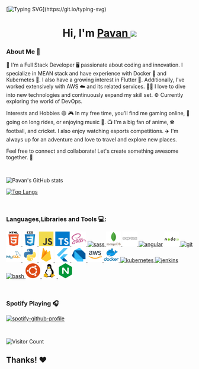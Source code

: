 [![Typing SVG](https://readme-typing-svg.herokuapp.com?color=%2336BCF7&size=25&width=600&height=60&lines=Welcome+to+Euphoria99's+Github+profile!)](https://git.io/typing-svg)

<h1 align="center">Hi, I'm <a target="_blank" href="https://www.linkedin.com/in/pavan-bhat-7544781aa/" > Pavan </a> <img src="https://raw.githubusercontent.com/MartinHeinz/MartinHeinz/master/wave.gif" width="30px"></h1>

<!-- <a onclick="window.open(this.href,'_blank');return false;" href="https://www.linkedin.com/in/pavan-bhat-7544781aa/">Pavan</a> -->

<!-- <h1 align="center">Hi, I'm <a onclick="window.open(this.href,'_blank');return false;" href="https://www.linkedin.com/in/pavan-bhat-7544781aa/">Pavan</a>
 <img src="https://raw.githubusercontent.com/MartinHeinz/MartinHeinz/master/wave.gif" width="30px"></h1> -->

### About Me 🚀

🌱 I'm a Full Stack Developer 🖥️ passionate about coding and innovation. I specialize in MEAN stack and have experience with Docker 🐳 and Kubernetes 🚢. I also have a growing interest in Flutter 📱. Additionally, I've worked extensively with AWS ☁️ and its related services. 
👨‍💻 I love to dive into new technologies and continuously expand my skill set.
⚙️ Currently exploring the world of DevOps.

Interests and Hobbies 😄
🎮 In my free time, you'll find me gaming online, 🚴 going on long rides, or enjoying music 🎵.
📺 I'm a big fan of anime, ⚽ football, and cricket. I also enjoy watching esports competitions.
✈️ I'm always up for an adventure and love to travel and explore new places.

Feel free to connect and collaborate! Let's create something awesome together. 🌟

<br />

![Pavan's GitHub stats](https://github-readme-stats.vercel.app/api?username=Euphoria99&show_icons=true&theme=midnight-purple)

[![Top Langs](https://github-readme-stats.vercel.app/api/top-langs/?username=Euphoria99&hide=jupyter+notebook,c%2B%2B,CMake)](https://github.com/Euphoria99/github-readme-stats)

<br />
<h3 align="left">Languages,Libraries and Tools 💻:</h3>
<p align="left"> <a href="https://www.w3.org/html/" target="_blank" rel="noreferrer"> <img src="https://raw.githubusercontent.com/devicons/devicon/master/icons/html5/html5-original-wordmark.svg" alt="html5" width="40" height="40"/>  </a>  <a href="https://www.w3schools.com/css/" target="_blank" rel="noreferrer"> <img src="https://raw.githubusercontent.com/devicons/devicon/master/icons/css3/css3-original-wordmark.svg" alt="css3" width="40" height="40"/> </a> <a href="https://developer.mozilla.org/en-US/docs/Web/JavaScript" target="_blank" rel="noreferrer"> <img src="https://raw.githubusercontent.com/devicons/devicon/master/icons/javascript/javascript-original.svg" alt="javascript" width="40" height="40"/></a>  <a href="https://www.typescriptlang.org/" target="_blank" rel="noreferrer"> <img src="https://raw.githubusercontent.com/devicons/devicon/master/icons/typescript/typescript-original.svg" alt="typescript" width="40" height="40"/> </a><a href="https://sass-lang.com" target="_blank" rel="noreferrer"> <img src="https://raw.githubusercontent.com/devicons/devicon/master/icons/sass/sass-original.svg" alt="sass" width="40" height="40"/> </a><a href="https://ng.ant.design/docs/introduce/en" target="_blank" rel="noreferrer"> <img src="https://avatars.githubusercontent.com/u/30223759?s=200&v=4" alt="sass" width="40" height="40"/> </a><a href="https://www.mongodb.com/" target="_blank" rel="noreferrer"> <img src="https://raw.githubusercontent.com/devicons/devicon/master/icons/mongodb/mongodb-original-wordmark.svg" alt="mongodb" width="40" height="40"/> </a><a href="https://expressjs.com" target="_blank" rel="noreferrer"> <img src="https://raw.githubusercontent.com/devicons/devicon/master/icons/express/express-original-wordmark.svg" alt="express" width="40" height="40"/> <a href="https://angular.io" target="_blank" rel="noreferrer"> <img src="https://angular.io/assets/images/logos/angular/angular.svg" alt="angular" width="40" height="40"/></a> <a href="https://nodejs.org" target="_blank" rel="noreferrer"> <img src="https://raw.githubusercontent.com/devicons/devicon/master/icons/nodejs/nodejs-original-wordmark.svg" alt="nodejs" width="40" height="40"/> </a><a href="https://git-scm.com/" target="_blank" rel="noreferrer"> <img src="https://www.vectorlogo.zone/logos/git-scm/git-scm-icon.svg" alt="git" width="40" height="40"/> </a>     <a href="https://www.mysql.com/" target="_blank" rel="noreferrer"> <img src="https://raw.githubusercontent.com/devicons/devicon/master/icons/mysql/mysql-original-wordmark.svg" alt="mysql" width="40" height="40"/> </a>   <a href="https://www.python.org" target="_blank" rel="noreferrer"> <img src="https://raw.githubusercontent.com/devicons/devicon/master/icons/python/python-original.svg" alt="python" width="40" height="40"/> </a>  <a href="https://firebase.google.com/" target="_blank" rel="noreferrer"> <img src="https://raw.githubusercontent.com/github/explore/80688e429a7d4ef2fca1e82350fe8e3517d3494d/topics/firebase/firebase.png" alt="Firebase" width="40" height="40"/> </a> 
<a href="https://flutter.dev/" target="_blank" rel="noreferrer"> <img src="https://raw.githubusercontent.com/github/explore/cebd63002168a05a6a642f309227eefeccd92950/topics/flutter/flutter.png" alt="Flutter" width="40" height="40"/> </a>  <a href="https://dart.dev/" target="_blank" rel="noreferrer"> <img src="https://raw.githubusercontent.com/github/explore/80688e429a7d4ef2fca1e82350fe8e3517d3494d/topics/dart/dart.png" alt="Dart" width="40" height="40"/> </a> <a href="https://aws.amazon.com/free/" target="_blank" rel="noreferrer"> <img src="https://raw.githubusercontent.com/github/explore/fbceb94436312b6dacde68d122a5b9c7d11f9524/topics/aws/aws.png" alt="aws" width="40" height="40"/> </a> <a href="https://www.docker.com/" target="_blank" rel="noreferrer"> <img src="https://raw.githubusercontent.com/github/explore/80688e429a7d4ef2fca1e82350fe8e3517d3494d/topics/docker/docker.png" alt="docker" width="40" height="40"/> </a> <a href="https://kubernetes.io/" target="_blank" rel="noreferrer"> <img src="https://avatars.githubusercontent.com/u/13629408?s=200&v=4" alt="kubernetes" width="40" height="40"/> </a> <a href="https://www.jenkins.io/" target="_blank" rel="noreferrer"> <img src="https://avatars.githubusercontent.com/u/107424?s=200&v=4" alt="jenkins" width="40" height="40"/> </a> <a href="https://www.gnu.org/software/bash/" target="_blank" rel="noreferrer"> <img src="https://upload.wikimedia.org/wikipedia/commons/thumb/4/4b/Bash_Logo_Colored.svg/2048px-Bash_Logo_Colored.svg.png" alt="bash" width="40" height="40"/> </a> <a href="https://ubuntu.com/" target="_blank" rel="noreferrer"> <img src="https://raw.githubusercontent.com/github/explore/80688e429a7d4ef2fca1e82350fe8e3517d3494d/topics/ubuntu/ubuntu.png" alt="ubuntu" width="40" height="40"/> </a> <a href="https://www.linux.org/" target="_blank" rel="noreferrer"> <img src="https://raw.githubusercontent.com/github/explore/80688e429a7d4ef2fca1e82350fe8e3517d3494d/topics/linux/linux.png" alt="linux" width="40" height="40"/> </a> <a href="https://www.nginx.com/" target="_blank" rel="noreferrer"> <img src="https://raw.githubusercontent.com/github/explore/85cceaeeaf993ca35664dc37ea24f9237fbbfc14/topics/nginx/nginx.png" alt="nginx" width="40" height="40"/> </a>

</p>

<!-- <a href="URL" target="_blank" rel="noreferrer"> <img src="SRC-URL" alt="NAME" width="40" height="40"/> </a> -->
<br />

### Spotify Playing 🎧

[![spotify-github-profile](https://spotify-github-profile.vercel.app/api/view?uid=0j9nleism44aclrdzx5clx3on&cover_image=true&theme=novatorem&bar_color=8d46b4&bar_color_cover=true)](https://spotify-github-profile.vercel.app/api/view?uid=0j9nleism44aclrdzx5clx3on&redirect=true)

<br />

![Visitor Count](https://profile-counter.glitch.me/{Euphoria99}/count.svg)

## Thanks! ❤️


